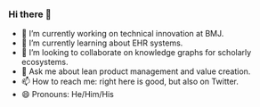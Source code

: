### Hi there 👋

<!--
**IanMulvany/IanMulvany** is a ✨ _special_ ✨ repository because its `README.md` (this file) appears on your GitHub profile.

Here are some ideas to get you started:

-->

- 🔭 I’m currently working on technical innovation at BMJ.  
- 🌱 I’m currently learning about EHR systems.  
- 👯 I’m looking to collaborate on knowledge graphs for scholarly ecosystems.  
- 💬 Ask me about lean product management and value creation.  
- 📫 How to reach me: right here is good, but also on Twitter. 
- 😄 Pronouns: He/Him/His  

